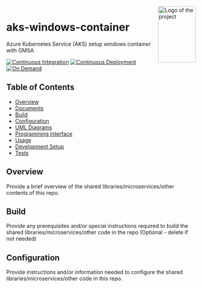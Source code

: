 <img  src="./logo.svg"  alt="Logo of the project"  align="right"  style="max-width: 100%;width:100px;height:150px;">

# aks-windows-container

Azure Kubernetes Service (AKS) setup windows container with GMSA

[![Continuous Integration](https://github.com/srinivas-kujala/aks-windows-container/actions/workflows/continuousintegration.yml/badge.svg)](https://github.com/srinivas-kujala/aks-windows-container/actions/workflows/continuousintegration.yml)
[![Continuous Deployment](https://github.com/srinivas-kujala/aks-windows-container/actions/workflows/continuousdeployment.yml/badge.svg)](https://github.com/srinivas-kujala/aks-windows-container/actions/workflows/continuousdeployment.yml)
[![On Demand](https://github.com/srinivas-kujala/aks-windows-container/actions/workflows/ondemandbuild.yml/badge.svg)](https://github.com/srinivas-kujala/aks-windows-container/actions/workflows/ondemandbuild.yml)

## Table of Contents
- [Overview](#overview)
- [Documents](#documents)
- [Build](#build)
- [Configuration](#configuration)
- [UML Diagrams](#uml-diagrams)
- [Programming Interface](#programming-interface)
- [Usage](#usage)	
- [Development Setup](#development-setup)	
- [Tests](#tests)	

## Overview

Provide a brief overview of the shared libraries/microservices/other contents of this repo.

## Build
Provide any prerequisites and/or special instructions required to build the shared libraries/microservices/other code in the repo (Optional - delete if not needed)

## Configuration
Provide instructions and/or information needed to configure the shared libraries/microservices/other code in this repo.